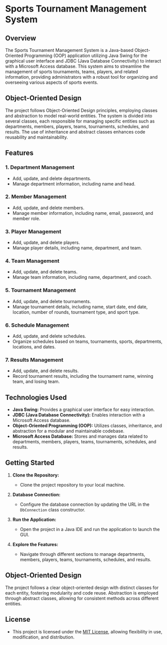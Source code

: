 # Sports Tournament Management System

## Overview

The Sports Tournament Management System is a Java-based Object-Oriented Programming (OOP) application utilizing Java Swing for the graphical user interface and JDBC (Java Database Connectivity) to interact with a Microsoft Access database. This system aims to streamline the management of sports tournaments, teams, players, and related information, providing administrators with a robust tool for organizing and overseeing various aspects of sports events.

## Object-Oriented Design

The project follows Object-Oriented Design principles, employing classes and abstraction to model real-world entities. The system is divided into several classes, each responsible for managing specific entities such as departments, members, players, teams, tournaments, schedules, and results. The use of inheritance and abstract classes enhances code reusability and maintainability.

## Features

### 1. **Department Management**
   - Add, update, and delete departments.
   - Manage department information, including name and head.

### 2. **Member Management**
   - Add, update, and delete members.
   - Manage member information, including name, email, password, and member role.

### 3. **Player Management**
   - Add, update, and delete players.
   - Manage player details, including name, department, and team.

### 4. **Team Management**
   - Add, update, and delete teams.
   - Manage team information, including name, department, and coach.

### 5. **Tournament Management**
   - Add, update, and delete tournaments.
   - Manage tournament details, including name, start date, end date, location, number of rounds, tournament type, and sport type.

### 6. **Schedule Management**
   - Add, update, and delete schedules.
   - Organize schedules based on teams, tournaments, sports, departments, locations, and dates.

### 7. **Results Management**
   - Add, update, and delete results.
   - Record tournament results, including the tournament name, winning team, and losing team.

## Technologies Used

- **Java Swing:** Provides a graphical user interface for easy interaction.
- **JDBC (Java Database Connectivity):** Enables interaction with a Microsoft Access database.
- **Object-Oriented Programming (OOP):** Utilizes classes, inheritance, and abstraction for a modular and maintainable codebase.
- **Microsoft Access Database:** Stores and manages data related to departments, members, players, teams, tournaments, schedules, and results.

## Getting Started

1. **Clone the Repository:**
   - Clone the project repository to your local machine.

2. **Database Connection:**
   - Configure the database connection by updating the URL in the `DbConnection` class constructor.

3. **Run the Application:**
   - Open the project in a Java IDE and run the application to launch the GUI.

4. **Explore the Features:**
   - Navigate through different sections to manage departments, members, players, teams, tournaments, schedules, and results.

## Object-Oriented Design

The project follows a clear object-oriented design with distinct classes for each entity, fostering modularity and code reuse. Abstraction is employed through abstract classes, allowing for consistent methods across different entities.


## License

- This project is licensed under the [MIT License](LICENSE), allowing flexibility in use, modification, and distribution.
